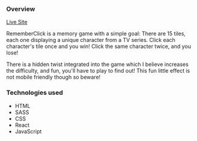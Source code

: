 ### Overview
[Live Site](https://vanillacoder.github.io/RememberClick)

RememberClick is a memory game with a simple goal: There are 15 tiles, each one displaying a unique character from a TV series. Click each character's tile once and you win! Click the same character twice, and you lose!

There is a hidden twist integrated into the game which I believe increases the difficulty, and fun, you'll have to play to find out! This fun little effect is not mobile friendly though so beware!

### Technologies used
* HTML
* SASS
* CSS
* React
* JavaScript
